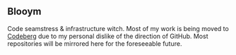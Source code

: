 ## Blooym

Code seamstress & infrastructure witch. Most of my work is being moved to [Codeberg](https://codeberg.org/Blooym) due to my personal dislike of the direction of GitHub. Most repositories will be mirrored here for the foreseeable future.
